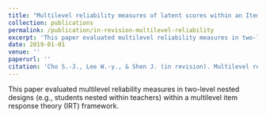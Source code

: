 ```yaml
---
title: "Multilevel reliability measures of latent scores within an Item Response Theory framework."
collection: publications
permalink: /publication/in-revision-multilevel-reliability
excerpt: 'This paper evaluated multilevel reliability measures in two-level nested designs (e.g., students nested within teachers) within a multilevel item response theory (IRT) framework.'
date: 2019-01-01
venue: ''
paperurl: ''
citation: 'Cho S.-J., Lee W.-y., & Shen J. (in revision). Multilevel reliability measures of latent scores within an Item Response Theory framework. <br>'
---
```

This paper evaluated multilevel reliability measures in two-level nested designs (e.g., students
nested within teachers) within a multilevel item response theory (IRT) framework.
